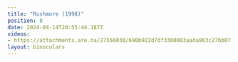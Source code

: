 ```yaml
---
title: "Rushmore (1998)"
position: 8
date: 2024-04-14T20:55:44.187Z
videos: 
- https://attachments.are.na/27556030/690b922d7df3300003aada963c27bb07.mp4?1713128145
layout: binoculars
---
```


